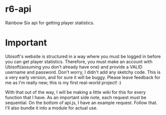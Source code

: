 # r6-api
Rainbow Six api for getting player statistics.

# Important
Ubisoft's website is structured in a way where you must be logged in before you can get player statistics. Therefore, you
must make an account with Ubisoft(assuming you don't already have one) and provide a VALID username and password. Don't worry, I didn't add any sketchy code.
This is a very early version, and for sure it will be buggy. Please leave feedback for me as I'm really new; this is my first real-world project! :)

With that out of the way, I will be making a little wiki for this for every function that I have. As an important side note, each request must be sequential.
On the bottom of api.js, I have an example request. Follow that. I'll also bundle it into a module for actual use.
